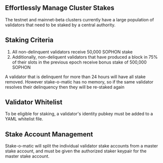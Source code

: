 ## Effortlessly Manage Cluster Stakes

The testnet and mainnet-beta clusters currently have a large population of
validators that need to be staked by a central authority.

## Staking Criteria

1. All non-delinquent validators receive 50,000 SOPHON stake
1. Additionally, non-deliquent validators that have produced a block in 75% of
   their slots in the previous epoch receive bonus stake of 500,000 SOPHON

A validator that is delinquent for more than 24 hours will have all stake
removed. However stake-o-matic has no memory, so if the same validator resolves
their delinquency then they will be re-staked again

## Validator Whitelist

To be eligible for staking, a validator's identity pubkey must be added to a
YAML whitelist file.

## Stake Account Management

Stake-o-matic will split the individual validator stake accounts from a master
stake account, and must be given the authorized staker keypair for the master
stake account.
